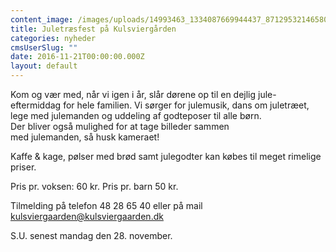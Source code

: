 ```yaml
---
content_image: /images/uploads/14993463_1334087669944437_8712953214658057492_n.jpg
title: Juletræsfest på Kulsviergården
categories: nyheder
cmsUserSlug: ""
date: 2016-11-21T00:00:00.000Z
layout: default
---
```


Kom og vær med, når vi igen i år, slår dørene op til en dejlig jule-eftermiddag for hele familien. Vi sørger for julemusik, dans om juletræet, lege med julemanden og uddeling af godteposer til alle børn.   
Der bliver også mulighed for at tage billeder sammen   
med julemanden, så husk kameraet!  
  
Kaffe &amp; kage, pølser med brød samt julegodter kan købes til meget rimelige priser.  
  
Pris pr. voksen: 60 kr. Pris pr. barn 50 kr.  

Tilmelding på telefon 48 28 65 40 eller på mail kulsviergaarden@kulsviergaarden.dk   

  
S.U. senest mandag den 28. november.  